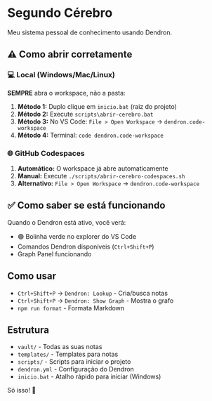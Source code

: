 # Segundo Cérebro

Meu sistema pessoal de conhecimento usando Dendron.

## ⚠️ Como abrir corretamente

### 💻 Local (Windows/Mac/Linux)

**SEMPRE** abra o workspace, não a pasta:

1. **Método 1:** Duplo clique em `inicio.bat` (raiz do projeto)
2. **Método 2:** Execute `scripts\abrir-cerebro.bat`
3. **Método 3:** No VS Code: `File > Open Workspace` → `dendron.code-workspace`
4. **Método 4:** Terminal: `code dendron.code-workspace`

### 🌐 GitHub Codespaces

1. **Automático:** O workspace já abre automaticamente
2. **Manual:** Execute `./scripts/abrir-cerebro-codespaces.sh`
3. **Alternativo:** `File > Open Workspace` → `dendron.code-workspace`

## ✅ Como saber se está funcionando

Quando o Dendron está ativo, você verá:

- 🟢 Bolinha verde no explorer do VS Code
- Comandos Dendron disponíveis (`Ctrl+Shift+P`)
- Graph Panel funcionando

## Como usar

- `Ctrl+Shift+P` → `Dendron: Lookup` - Cria/busca notas
- `Ctrl+Shift+P` → `Dendron: Show Graph` - Mostra o grafo
- `npm run format` - Formata Markdown

## Estrutura

- `vault/` - Todas as suas notas
- `templates/` - Templates para notas
- `scripts/` - Scripts para iniciar o projeto
- `dendron.yml` - Configuração do Dendron
- `inicio.bat` - Atalho rápido para iniciar (Windows)

Só isso! 🧠
